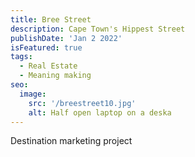 ```yaml
---
title: Bree Street
description: Cape Town's Hippest Street
publishDate: 'Jan 2 2022'
isFeatured: true
tags:
  - Real Estate
  - Meaning making
seo:
  image:
    src: '/breestreet10.jpg'
    alt: Half open laptop on a deska
---
```


Destination marketing project